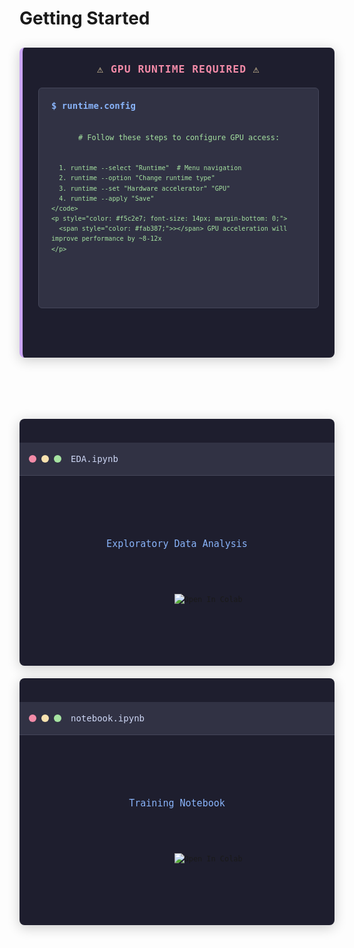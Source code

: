 # Getting Started

<div style="background: #1e1e2e; color: #cdd6f4; padding: 25px; border-radius: 8px; border-left: 5px solid #cba6f7; font-family: 'JetBrains Mono', monospace; margin: 30px 0; box-shadow: 0 4px 20px rgba(0,0,0,0.2);">
  <h3 style="margin-top: 0; color: #f38ba8; text-align: center; font-family: 'JetBrains Mono', monospace; letter-spacing: 1px;">
    <span style="color: #f9e2af;">⚠️</span> GPU RUNTIME REQUIRED <span style="color: #f9e2af;">⚠️</span>
  </h3>
  
  <div style="background: #313244; padding: 20px; border-radius: 6px; margin: 20px 0; border: 1px solid #45475a;">
    <p style="margin-top: 0; color: #89b4fa; font-weight: bold;">$ runtime.config</p>
    <code style="display: block; color: #a6e3a1; margin: 15px 0; line-height: 1.6;">
      # Follow these steps to configure GPU access:
      
      1. runtime --select "Runtime"  # Menu navigation
      2. runtime --option "Change runtime type"
      3. runtime --set "Hardware accelerator" "GPU"
      4. runtime --apply "Save"
    </code>
    <p style="color: #f5c2e7; font-size: 14px; margin-bottom: 0;">
      <span style="color: #fab387;">></span> GPU acceleration will improve performance by ~8-12x
    </p>
  </div>
</div>

<div style="display: grid; grid-template-columns: repeat(auto-fit, minmax(300px, 1fr)); gap: 20px; margin: 30px 0;">
  <div style="background: #1e1e2e; border-radius: 8px; overflow: hidden; box-shadow: 0 4px 20px rgba(0,0,0,0.2);">
    <div style="background: #313244; padding: 15px; border-bottom: 1px solid #45475a; display: flex; align-items: center;">
      <div style="width: 12px; height: 12px; background-color: #f38ba8; border-radius: 50%; margin-right: 8px;"></div>
      <div style="width: 12px; height: 12px; background-color: #f9e2af; border-radius: 50%; margin-right: 8px;"></div>
      <div style="width: 12px; height: 12px; background-color: #a6e3a1; border-radius: 50%; margin-right: 15px;"></div>
      <span style="color: #cdd6f4; font-family: 'JetBrains Mono', monospace; font-size: 14px;">EDA.ipynb</span>
    </div>
    <div style="padding: 20px; text-align: center;">
      <p style="color: #89b4fa; font-size: 15px; margin-top: 0; font-family: 'JetBrains Mono', monospace;">Exploratory Data Analysis</p>
      <a href="https://colab.research.google.com/github/cottascience/crosstalk-q1-2025/blob/main/EDA.ipynb" style="display: inline-block; text-decoration: none; margin-top: 15px;">
        <img src="https://colab.research.google.com/assets/colab-badge.svg" alt="Open In Colab">
      </a>
    </div>
  </div>

  <div style="background: #1e1e2e; border-radius: 8px; overflow: hidden; box-shadow: 0 4px 20px rgba(0,0,0,0.2);">
    <div style="background: #313244; padding: 15px; border-bottom: 1px solid #45475a; display: flex; align-items: center;">
      <div style="width: 12px; height: 12px; background-color: #f38ba8; border-radius: 50%; margin-right: 8px;"></div>
      <div style="width: 12px; height: 12px; background-color: #f9e2af; border-radius: 50%; margin-right: 8px;"></div>
      <div style="width: 12px; height: 12px; background-color: #a6e3a1; border-radius: 50%; margin-right: 15px;"></div>
      <span style="color: #cdd6f4; font-family: 'JetBrains Mono', monospace; font-size: 14px;">notebook.ipynb</span>
    </div>
    <div style="padding: 20px; text-align: center;">
      <p style="color: #89b4fa; font-size: 15px; margin-top: 0; font-family: 'JetBrains Mono', monospace;">Training Notebook</p>
      <a href="https://colab.research.google.com/github/cottascience/crosstalk-q1-2025/blob/main/notebook.ipynb" style="display: inline-block; text-decoration: none; margin-top: 15px;">
        <img src="https://colab.research.google.com/assets/colab-badge.svg" alt="Open In Colab">
      </a>
    </div>
  </div>
</div>
